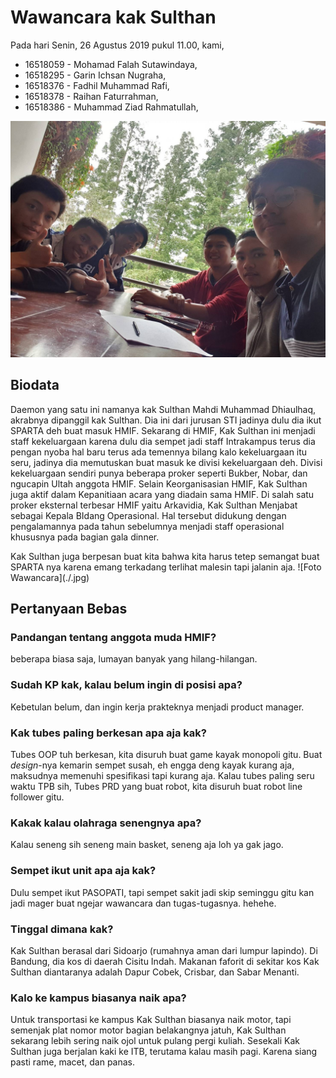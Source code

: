 # Wawancara kak Sulthan

Pada hari Senin, 26 Agustus 2019 pukul 11.00, kami,
- 16518059 - Mohamad Falah Sutawindaya,
- 16518295 - Garin Ichsan Nugraha,
- 16518376 - Fadhil Muhammad Rafi,
- 16518378 - Raihan Faturrahman,
- 16518386 - Muhammad Ziad Rahmatullah,

![Foto Wawancara](sulthan.jpg)

## Biodata
Daemon yang satu ini namanya kak Sulthan Mahdi Muhammad Dhiaulhaq, akrabnya dipanggil kak Sulthan. Dia ini dari jurusan STI jadinya
dulu dia ikut SPARTA deh buat masuk HMIF. Sekarang di HMIF, Kak Sulthan ini menjadi staff kekeluargaan karena dulu dia sempet jadi staff
Intrakampus terus dia pengan nyoba hal baru terus ada temennya bilang kalo kekeluargaan itu seru, jadinya dia memutuskan buat masuk ke
divisi kekeluargaan deh. Divisi kekeluargaan sendiri punya beberapa proker seperti Bukber, Nobar, dan ngucapin Ultah anggota HMIF. Selain Keorganisasian HMIF, Kak Sulthan juga aktif dalam Kepanitiaan acara yang diadain sama HMIF. Di salah satu proker eksternal terbesar HMIF yaitu Arkavidia, Kak Sulthan Menjabat sebagai Kepala BIdang Operasional. Hal tersebut didukung dengan pengalamannya pada tahun sebelumnya menjadi staff operasional khususnya pada bagian gala dinner.

Kak Sulthan juga berpesan buat kita bahwa kita harus tetep semangat buat SPARTA nya karena emang terkadang terlihat malesin tapi jalanin aja. 
![Foto Wawancara](./<kak sulthan>.jpg)


## Pertanyaan Bebas
### Pandangan tentang anggota muda HMIF?
beberapa biasa saja, lumayan banyak yang hilang-hilangan.

### Sudah KP kak, kalau belum ingin di posisi apa?
Kebetulan belum, dan ingin kerja prakteknya menjadi product manager.
  

### Kak tubes paling berkesan apa aja kak?
  Tubes OOP tuh berkesan, kita disuruh buat game kayak monopoli gitu. Buat *design*-nya kemarin sempet susah, eh engga deng kayak kurang aja, maksudnya memenuhi spesifikasi tapi kurang aja. Kalau tubes paling seru waktu TPB sih, Tubes PRD yang buat robot, kita disuruh buat robot line follower gitu.

### Kakak kalau olahraga senengnya apa?
  Kalau seneng sih seneng main basket, seneng aja loh ya gak jago.

### Sempet ikut unit apa aja kak?
  Dulu sempet ikut PASOPATI, tapi sempet sakit jadi skip seminggu gitu kan jadi mager buat ngejar wawancara dan tugas-tugasnya. hehehe.
  
### Tinggal dimana kak?
  Kak Sulthan berasal dari Sidoarjo (rumahnya aman dari lumpur lapindo). Di Bandung, dia kos di daerah Cisitu Indah. Makanan faforit di sekitar kos Kak Sulthan diantaranya adalah Dapur Cobek, Crisbar, dan Sabar Menanti.
  
### Kalo ke kampus biasanya naik apa?
  Untuk transportasi ke kampus Kak Sulthan biasanya naik motor, tapi semenjak plat nomor motor bagian belakangnya jatuh, Kak Sulthan sekarang lebih sering naik ojol untuk pulang pergi kuliah. Sesekali Kak Sulthan juga berjalan kaki ke ITB, terutama kalau masih pagi. Karena siang pasti rame, macet, dan panas.
  
  
